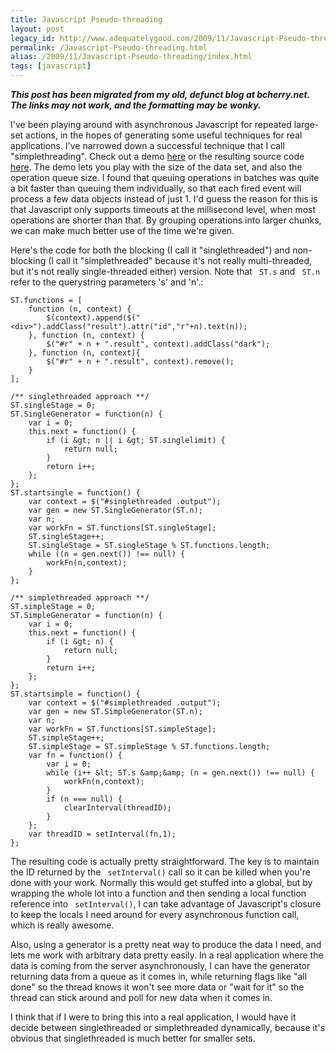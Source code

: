 ```yaml
---
title: Javascript Pseudo-threading
layout: post
legacy_id: http://www.adequatelygood.com/2009/11/Javascript-Pseudo-threading
permalink: /Javascript-Pseudo-threading.html
alias: /2009/11/Javascript-Pseudo-threading/index.html
tags: [javascript]
---
```


___This post has been migrated from my old, defunct blog at bcherry.net.  The links may not work, and the formatting may be wonky.___

I've been playing around with asynchronous Javascript for repeated large-set actions, in the hopes of generating some useful techniques for real applications.  I've narrowed down a successful technique that I call "simplethreading".  Check out a demo [here](http://bcherry.net/simplethreading_old) or the resulting source code [here](http://github.com/bcherry/simplethreading).  The demo lets you play with the size of the data set, and also the operation queue size.  I found that queuing operations in batches was quite a bit faster than queuing them individually, so that each fired event will process a few data objects instead of just 1.  I'd guess the reason for this is that Javascript only supports timeouts at the millisecond level, when most operations are shorter than that.  By grouping operations into larger chunks, we can make much better use of the time we're given.

Here's the code for both the blocking (I call it "singlethreaded") and non-blocking (I call it "simplethreaded" because it's not really multi-threaded, but it's not really single-threaded either) version.  Note that ` ST.s` and ` ST.n` refer to the querystring parameters 's' and 'n'.:

	
	ST.functions = [
		function (n, context) {
			$(context).append($("<div>").addClass("result").attr("id","r"+n).text(n));
		}, function (n, context) {
			$("#r" + n + ".result", context).addClass("dark");
		}, function (n, context){
			$("#r" + n + ".result", context).remove();
		}
	];
	
	/** singlethreaded approach **/
	ST.singleStage = 0;
	ST.SingleGenerator = function(n) {
		var i = 0;
		this.next = function() {
			if (i &gt; n || i &gt; ST.singlelimit) {
				return null;
			}
			return i++;
		};
	};
	ST.startsingle = function() {
		var context = $("#singlethreaded .output");
		var gen = new ST.SingleGenerator(ST.n);
		var n;
		var workFn = ST.functions[ST.singleStage];
		ST.singleStage++;
		ST.singleStage = ST.singleStage % ST.functions.length;
		while ((n = gen.next()) !== null) {
			workFn(n,context);
		}
	};

	/** simplethreaded approach **/
	ST.simpleStage = 0;
	ST.SimpleGenerator = function(n) {
		var i = 0;
		this.next = function() {
			if (i &gt; n) {
				return null;
			}
			return i++;
		};
	};
	ST.startsimple = function() {
		var context = $("#simplethreaded .output");
		var gen = new ST.SimpleGenerator(ST.n);
		var n;
		var workFn = ST.functions[ST.simpleStage];
		ST.simpleStage++;
		ST.simpleStage = ST.simpleStage % ST.functions.length;
		var fn = function() {
			var i = 0;
			while (i++ &lt; ST.s &amp;&amp; (n = gen.next()) !== null) {
				workFn(n,context);
			}
			if (n === null) {
				clearInterval(threadID);
			}
		};
		var threadID = setInterval(fn,1);
	};

The resulting code is actually pretty straightforward.  The key is to maintain the ID returned by the ` setInterval()` call so it can be killed when you're done with your work.  Normally this would get stuffed into a global, but by wrapping the whole lot into a function and then sending a local function reference into ` setInterval()`, I can take advantage of Javascript's closure to keep the locals I need around for every asynchronous function call, which is really awesome.

Also, using a generator is a pretty neat way to produce the data I need, and lets me work with arbitrary data pretty easily.  In a real application where the data is coming from the server asynchronously, I can have the generator returning data from a queue as it comes in, while returning flags like "all done" so the thread knows it won't see more data or "wait for it" so the thread can stick around and poll for new data when it comes in.

I think that if I were to bring this into a real application, I would have it decide between singlethreaded or simplethreaded dynamically, because it's obvious that singlethreaded is much better for smaller sets.